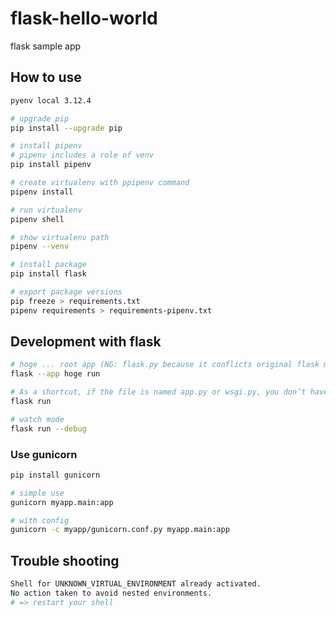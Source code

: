 # flask-hello-world

flask sample app

## How to use

```sh
pyenv local 3.12.4

# upgrade pip
pip install --upgrade pip

# install pipenv
# pipenv includes a role of venv
pip install pipenv

# create virtualenv with ppipenv command
pipenv install

# run virtualenv
pipenv shell

# show virtualenv path
pipenv --venv

# install package
pip install flask

# export package versions
pip freeze > requirements.txt
pipenv requirements > requirements-pipenv.txt
```

## Development with flask

```sh
# hoge ... root app (NG: flask.py because it conflicts original flask module)
flask --app hoge run

# As a shortcut, if the file is named app.py or wsgi.py, you don’t have to use --app.
flask run

# watch mode
flask run --debug
```

### Use gunicorn

```sh
pip install gunicorn

# simple use
gunicorn myapp.main:app

# with config
gunicorn -c myapp/gunicorn.conf.py myapp.main:app
```

## Trouble shooting

```sh
Shell for UNKNOWN_VIRTUAL_ENVIRONMENT already activated.
No action taken to avoid nested environments.
# => restart your shell
```